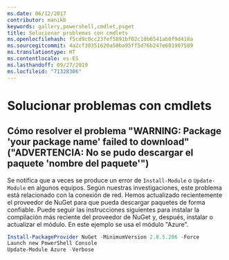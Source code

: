 ```yaml
---
ms.date: 06/12/2017
contributor: manikb
keywords: gallery,powershell,cmdlet,psget
title: Solucionar problemas con cmdlets
ms.openlocfilehash: f5cd9c0cc23fef5891bf02c10b6541ab0f9d418a
ms.sourcegitcommit: 4a2cf30351620a58ba95ff5d76b247e601907589
ms.translationtype: HT
ms.contentlocale: es-ES
ms.lasthandoff: 09/27/2019
ms.locfileid: "71328306"
---
```

# <a name="troubleshooting-cmdlets"></a>Solucionar problemas con cmdlets

## <a name="how-to-resolve-warning-package-your-package-name-failed-to-download-issue"></a>Cómo resolver el problema "WARNING: Package 'your package name' failed to download" ("ADVERTENCIA: No se pudo descargar el paquete 'nombre del paquete'")

Se notifica que a veces se produce un error de `Install-Module` o `Update-Module` en algunos equipos.
Según nuestras investigaciones, este problema está relacionado con la conexión de red.
Hemos actualizado recientemente el proveedor de NuGet para que pueda descargar paquetes de forma confiable.
Puede seguir las instrucciones siguientes para instalar la compilación más reciente del proveedor de NuGet y, después, instalar o actualizar el módulo.
En este ejemplo se usa el módulo "Azure".

```powershell
Install-PackageProvider NuGet -MinimumVersion 2.8.5.206 -Force
Launch new PowerShell Console
Update-Module Azure -Verbose
```
